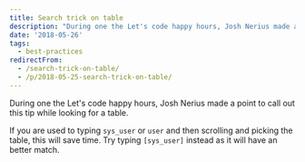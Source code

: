 ```yaml
---
title: Search trick on table
description: "During one the Let's code happy hours, Josh Nerius made a point to call out this tip while looking for a table.\r\n\r\nIf you are used to typing\_sys_user\_or\_user..."
date: '2018-05-26'
tags:
  - best-practices
redirectFrom:
  - /search-trick-on-table/
  - /p/2018-05-25-search-trick-on-table/
---
```


<!--StartFragment-->

During one the Let's code happy hours, Josh Nerius made a point to call out this tip while looking for a table.

If you are used to typing `sys_user` or `user` and then scrolling and picking the table, this will save time. Try  typing `[sys_user]` instead as it will have an better match.

<!--EndFragment-->